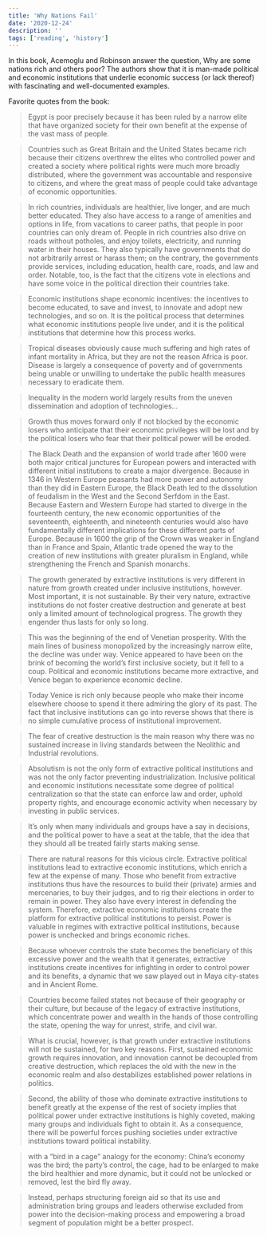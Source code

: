 ```yaml
---
title: 'Why Nations Fail'
date: '2020-12-24'
description: ''
tags: ['reading', 'history']
---
```


In this book, Acemoglu and Robinson answer the question, Why are some nations rich and others poor? The authors show that it is man-made political and economic institutions that underlie economic success (or lack thereof) with fascinating and well-documented examples.

Favorite quotes from the book:

> Egypt is poor precisely because it has been ruled by a narrow elite that have organized society for their own benefit at the expense of the vast mass of people.

> Countries such as Great Britain and the United States became rich because their citizens overthrew the elites who controlled power and created a society where political rights were much more broadly distributed, where the government was accountable and responsive to citizens, and where the great mass of people could take advantage of economic opportunities.

> In rich countries, individuals are healthier, live longer, and are much better educated. They also have access to a range of amenities and options in life, from vacations to career paths, that people in poor countries can only dream of. People in rich countries also drive on roads without potholes, and enjoy toilets, electricity, and running water in their houses. They also typically have governments that do not arbitrarily arrest or harass them; on the contrary, the governments provide services, including education, health care, roads, and law and order. Notable, too, is the fact that the citizens vote in elections and have some voice in the political direction their countries take.

> Economic institutions shape economic incentives: the incentives to become educated, to save and invest, to innovate and adopt new technologies, and so on. It is the political process that determines what economic institutions people live under, and it is the political institutions that determine how this process works.

> Tropical diseases obviously cause much suffering and high rates of infant mortality in Africa, but they are not the reason Africa is poor. Disease is largely a consequence of poverty and of governments being unable or unwilling to undertake the public health measures necessary to eradicate them.

> Inequality in the modern world largely results from the uneven dissemination and adoption of technologies...

> Growth thus moves forward only if not blocked by the economic losers who anticipate that their economic privileges will be lost and by the political losers who fear that their political power will be eroded.

> The Black Death and the expansion of world trade after 1600 were both major critical junctures for European powers and interacted with different initial institutions to create a major divergence. Because in 1346 in Western Europe peasants had more power and autonomy than they did in Eastern Europe, the Black Death led to the dissolution of feudalism in the West and the Second Serfdom in the East. Because Eastern and Western Europe had started to diverge in the fourteenth century, the new economic opportunities of the seventeenth, eighteenth, and nineteenth centuries would also have fundamentally different implications for these different parts of Europe. Because in 1600 the grip of the Crown was weaker in England than in France and Spain, Atlantic trade opened the way to the creation of new institutions with greater pluralism in England, while strengthening the French and Spanish monarchs.

> The growth generated by extractive institutions is very different in nature from growth created under inclusive institutions, however. Most important, it is not sustainable. By their very nature, extractive institutions do not foster creative destruction and generate at best only a limited amount of technological progress. The growth they engender thus lasts for only so long.

> This was the beginning of the end of Venetian prosperity. With the main lines of business monopolized by the increasingly narrow elite, the decline was under way. Venice appeared to have been on the brink of becoming the world’s first inclusive society, but it fell to a coup. Political and economic institutions became more extractive, and Venice began to experience economic decline.

> Today Venice is rich only because people who make their income elsewhere choose to spend it there admiring the glory of its past. The fact that inclusive institutions can go into reverse shows that there is no simple cumulative process of institutional improvement.

> The fear of creative destruction is the main reason why there was no sustained increase in living standards between the Neolithic and Industrial revolutions.

> Absolutism is not the only form of extractive political institutions and was not the only factor preventing industrialization. Inclusive political and economic institutions necessitate some degree of political centralization so that the state can enforce law and order, uphold property rights, and encourage economic activity when necessary by investing in public services.

> It’s only when many individuals and groups have a say in decisions, and the political power to have a seat at the table, that the idea that they should all be treated fairly starts making sense.

> There are natural reasons for this vicious circle. Extractive political institutions lead to extractive economic institutions, which enrich a few at the expense of many. Those who benefit from extractive institutions thus have the resources to build their (private) armies and mercenaries, to buy their judges, and to rig their elections in order to remain in power. They also have every interest in defending the system. Therefore, extractive economic institutions create the platform for extractive political institutions to persist. Power is valuable in regimes with extractive political institutions, because power is unchecked and brings economic riches.

> Because whoever controls the state becomes the beneficiary of this excessive power and the wealth that it generates, extractive institutions create incentives for infighting in order to control power and its benefits, a dynamic that we saw played out in Maya city-states and in Ancient Rome.

> Countries become failed states not because of their geography or their culture, but because of the legacy of extractive institutions, which concentrate power and wealth in the hands of those controlling the state, opening the way for unrest, strife, and civil war.

> What is crucial, however, is that growth under extractive institutions will not be sustained, for two key reasons. First, sustained economic growth requires innovation, and innovation cannot be decoupled from creative destruction, which replaces the old with the new in the economic realm and also destabilizes established power relations in politics.

> Second, the ability of those who dominate extractive institutions to benefit greatly at the expense of the rest of society implies that political power under extractive institutions is highly coveted, making many groups and individuals fight to obtain it. As a consequence, there will be powerful forces pushing societies under extractive institutions toward political instability.

> with a “bird in a cage” analogy for the economy: China’s economy was the bird; the party’s control, the cage, had to be enlarged to make the bird healthier and more dynamic, but it could not be unlocked or removed, lest the bird fly away.

> Instead, perhaps structuring foreign aid so that its use and administration bring groups and leaders otherwise excluded from power into the decision-making process and empowering a broad segment of population might be a better prospect.
